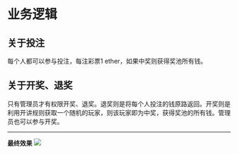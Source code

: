 # 业务逻辑

## 关于投注

每个人都可以参与投注，每注彩票1 ether，如果中奖则获得奖池所有钱。

## 关于开奖、退奖

只有管理员才有权限开奖、退奖。退奖则是将每个人投注的钱原路返回。开奖则是利用开讲规则获取一个随机的玩家，则该玩家即为中奖，获得奖池的所有钱。管理员也可以参与开奖。

***
**最终效果**
![](https://github.com/AlexBruceLu/DAPP/wiki/lotter.png)